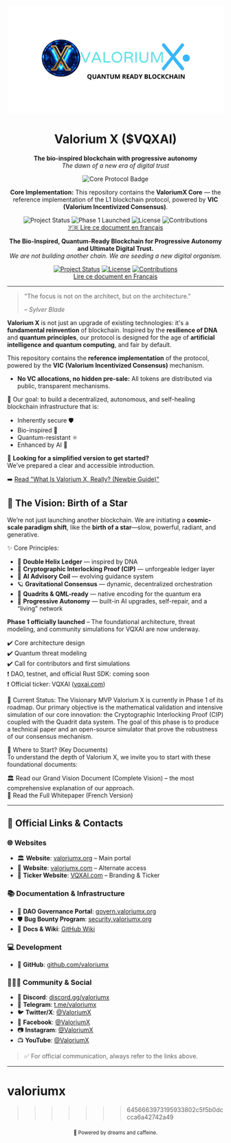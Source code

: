 <p align="center">
  <img src="https://github.com/SylverbladeX/ValoriumX/blob/main/pictures/vlrx-logo-min.jpg" alt="Logo de Valorium X" width="550"/>
</p>

<h1 align="center">Valorium X ($VQXAI)</h1>

<p align="center">
  <strong>The bio-inspired blockchain with progressive autonomy</strong><br />
  <em>The dawn of a new era of digital trust</em>
</p>

<p align="center">
  <img src="https://img.shields.io/badge/Core-Protocol-brightgreen?style=flat-square" alt="Core Protocol Badge">
</p>

<p align="center">
  <strong>Core Implementation:</strong> This repository contains the <b>ValoriumX Core</b> — the reference implementation of the L1 blockchain protocol, powered by <b>VIC (Valorium Incentivized Consensus)</b>.
</p>

<p align="center">
  <img src="https://img.shields.io/badge/Status-In%20Development-blue" alt="Project Status">
  <img src="https://img.shields.io/badge/Phase%201-Launched-brightgreen" alt="Phase 1 Launched">
  <img src="https://img.shields.io/badge/License-MIT-green" alt="License">
  <img src="https://img.shields.io/badge/Contributions-Welcome-brightgreen" alt="Contributions">
  <br>
  <a href="https://github.com/SylverbladeX/ValoriumX/blob/main/README_FR.md">🇫🇷 Lire ce document en français</a>
</p>

<p align="center">
  <strong>The Bio-Inspired, Quantum-Ready Blockchain for Progressive Autonomy and Ultimate Digital Trust.</strong>
  <br />
  <em>We are not building another chain. We are seeding a new digital organism.</em>
</p>

<p align="center">
  <a href="https://github.com/SylverbladeX/ValoriumX/blob/main/docs/ROADMAP.md"><img src="https://img.shields.io/badge/Status-Phase%201%3A%20Proven%20Consensus-blue.svg" alt="Project Status"></a>
  <a href="https://github.com/SylverbladeX/ValoriumX/blob/main/LICENSE"><img src="https://img.shields.io/badge/License-MIT-green.svg" alt="License"></a>
  <a href="https://github.com/SylverbladeX/ValoriumX/blob/main/CONTRIBUTING.md"><img src="https://img.shields.io/badge/Contributions-Welcome-brightgreen.svg" alt="Contributions"></a>
  <br>
  <a href="https://github.com/SylverbladeX/ValoriumX/blob/main/newbie-fr.md">Lire ce document en Français</a>
</p>

---

> "The focus is not on the architect, but on the architecture."
>
> *– Sylver Blade*

**Valorium X** is not just an upgrade of existing technologies: it's a **fundamental reinvention** of blockchain. Inspired by the **resilience of DNA** and **quantum principles**, our protocol is designed for the age of **artificial intelligence and quantum computing**, and fair by default.  

This repository contains the **reference implementation** of the protocol, powered by the **VIC (Valorium Incentivized Consensus)** mechanism.

- **No VC allocations, no hidden pre-sale:** All tokens are distributed via public, transparent mechanisms.

🎯 Our goal: to build a decentralized, autonomous, and self-healing blockchain infrastructure that is:
- Inherently secure 🛡️  
- Bio-inspired 🌱  
- Quantum-resistant ⚛️  
- Enhanced by AI 🤖

📘 **Looking for a simplified version to get started?**  
We’ve prepared a clear and accessible introduction.

➡️ [Read "What Is Valorium X, Really? (Newbie Guide)"](newbie.md)

## 🌟 The Vision: Birth of a Star

We’re not just launching another blockchain. We are initiating a **cosmic-scale paradigm shift**, like the **birth of a star**—slow, powerful, radiant, and generative.

✨ Core Principles:
- 🧬 **Double Helix Ledger** — inspired by DNA  
- 🔐 **Cryptographic Interlocking Proof (CIP)** — unforgeable ledger layer  
- 🧠 **AI Advisory Coil** — evolving guidance system  
- 🪐 **Gravitational Consensus** — dynamic, decentralized orchestration
- 🧬 **Quadrits & QML-ready** — native encoding for the quantum era
- 🦾 **Progressive Autonomy** — built-in AI upgrades, self-repair, and a “living” network

**Phase 1 officially launched** – The foundational architecture, threat modeling, and community simulations for VQXAI are now underway.

✔️ Core architecture design  
✔️ Quantum threat modeling  
✔️ Call for contributors and first simulations  
❗ DAO, testnet, and official Rust SDK: coming soon  
❗ Official ticker: VQXAI ([vqxai.com](https://vqxai.com))

🚀 Current Status: The Visionary MVP
Valorium X is currently in Phase 1 of its roadmap.
Our primary objective is the mathematical validation and intensive simulation of our core innovation: the Cryptographic Interlocking Proof (CIP) coupled with the Quadrit data system. The goal of this phase is to produce a technical paper and an open-source simulator that prove the robustness of our consensus mechanism.

🚀 Where to Start? (Key Documents)  
To understand the depth of Valorium X, we invite you to start with these foundational documents:

🏛️ Read our Grand Vision Document (Complete Vision) – the most comprehensive explanation of our approach.  
📖 Read the Full Whitepaper (French Version)

---

## 🔗 Official Links & Contacts

### 🌐 Websites  
- 🏛️ **Website**: [valoriumx.org](https://valoriumx.org) – Main portal  
- 🧭 **Website**: [valoriumx.com](https://valoriumx.com) – Alternate access  
- 🎯 **Ticker Website**: [VQXAI.com](https://vqxai.com) – Branding & Ticker

### 📚 Documentation & Infrastructure  
- 🧠 **DAO Governance Portal**: [govern.valoriumx.org](#)  
- 🛡️ **Bug Bounty Program**: [security.valoriumx.org](#)  
- 📘 **Docs & Wiki**: [GitHub Wiki](https://github.com/SylverbladeX/ValoriumX/wiki)

### 💻 Development  
- 🧬 **GitHub**: [github.com/valoriumx](https://github.com/valoriumx)

### 🧑‍🤝‍🧑 Community & Social  
- 💬 **Discord**: [discord.gg/valoriumx](https://discord.gg/valoriumx)  
- 📢 **Telegram**: [t.me/valoriumx](https://t.me/valoriumx)  
- 🐦 **Twitter/X**: [@ValoriumX](https://twitter.com/ValoriumX)  
- 📘 **Facebook**: [@ValoriumX](https://www.facebook.com/valoriumx1)  
- 📷 **Instagram**: [@ValoriumX](https://www.instagram.com/valoriumx/)  
- 📺 **YouTube**: [@ValoriumX](https://www.youtube.com/@valoriumx)

> ✅ For official communication, always refer to the links above.

---

# valoriumx
>>>>>>> 6456663973195933802c5f5b0dccca6a42742a49
<p align="center"><sub>🚀 Powered by dreams and caffeine.</sub></p>
